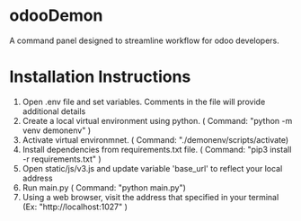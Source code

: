 # odooDemon
A command panel designed to streamline workflow for odoo developers.


# Installation Instructions
1. Open .env file and set variables. Comments in the file will provide additional details
1. Create a local virtual environment using python. ( Command: "python -m venv demonenv" )
2. Activate virtual environmnet. ( Command: "./demonenv/scripts/activate)
3. Install dependencies from requirements.txt file. ( Command: "pip3 install -r requirements.txt" )
4. Open static/js/v3.js and update variable 'base_url' to reflect your local address
4. Run main.py ( Command: "python main.py")
5. Using a web browser, visit the address that specified in your terminal (Ex: "http://localhost:1027" )
